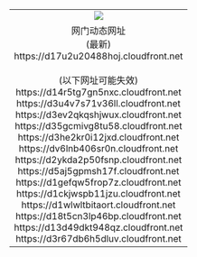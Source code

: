 ﻿<table>
  <tr></tr>
  <tr><td colspan=2 align=center><img src="https://d17u2u20488hoj.cloudfront.net/Up/oGate.jpg" /></td></tr>
  <tr><td colspan=2 align=center>网门动态网址<br/>(最新)
<br>https://d17u2u20488hoj.cloudfront.net
<br/><br/>(以下网址可能失效)
<br>https://d14r5tg7gn5nxc.cloudfront.net
<br>https://d3u4v7s71v36ll.cloudfront.net
<br>https://d3ev2qkqshjwux.cloudfront.net
<br>https://d35gcmivg8tu58.cloudfront.net
<br>https://d3he2kr0i12jxd.cloudfront.net
<br>https://dv6lnb406sr0n.cloudfront.net
<br>https://d2ykda2p50fsnp.cloudfront.net
<br>https://d5aj5gpmsh17f.cloudfront.net
<br>https://d1gefqw5frop7z.cloudfront.net
<br>https://d1ckjwspb11jzu.cloudfront.net
<br>https://d1wlwltbitaort.cloudfront.net
<br>https://d18t5cn3lp46bp.cloudfront.net
<br>https://d13d49dkt948qz.cloudfront.net
<br>https://d3r67db6h5dluv.cloudfront.net
    </td>
  </tr>
</table>
